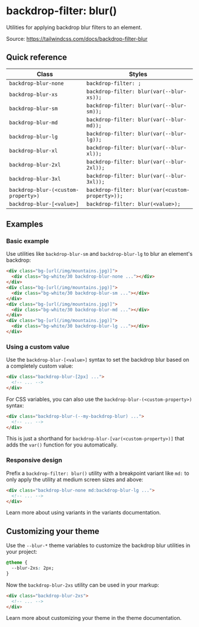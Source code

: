 # backdrop-filter: blur()

Utilities for applying backdrop blur filters to an element.

Source: https://tailwindcss.com/docs/backdrop-filter-blur

## Quick reference

| Class | Styles |
|---|---|
| `backdrop-blur-none` | `backdrop-filter: ;` |
| `backdrop-blur-xs` | `backdrop-filter: blur(var(--blur-xs));` |
| `backdrop-blur-sm` | `backdrop-filter: blur(var(--blur-sm));` |
| `backdrop-blur-md` | `backdrop-filter: blur(var(--blur-md));` |
| `backdrop-blur-lg` | `backdrop-filter: blur(var(--blur-lg));` |
| `backdrop-blur-xl` | `backdrop-filter: blur(var(--blur-xl));` |
| `backdrop-blur-2xl` | `backdrop-filter: blur(var(--blur-2xl));` |
| `backdrop-blur-3xl` | `backdrop-filter: blur(var(--blur-3xl));` |
| `backdrop-blur-(<custom-property>)` | `backdrop-filter: blur(var(<custom-property>));` |
| `backdrop-blur-[<value>]` | `backdrop-filter: blur(<value>);` |

## Examples

### Basic example

Use utilities like `backdrop-blur-sm` and `backdrop-blur-lg` to blur an element's backdrop:

```html
<div class="bg-[url(/img/mountains.jpg)]">
  <div class="bg-white/30 backdrop-blur-none ..."></div>
</div>
<div class="bg-[url(/img/mountains.jpg)]">
  <div class="bg-white/30 backdrop-blur-sm ..."></div>
</div>
<div class="bg-[url(/img/mountains.jpg)]">
  <div class="bg-white/30 backdrop-blur-md ..."></div>
</div>
<div class="bg-[url(/img/mountains.jpg)]">
  <div class="bg-white/30 backdrop-blur-lg ..."></div>
</div>
```

### Using a custom value

Use the `backdrop-blur-[<value>]` syntax to set the backdrop blur based on a completely custom value:

```html
<div class="backdrop-blur-[2px] ...">
  <!-- ... -->
</div>
```

For CSS variables, you can also use the `backdrop-blur-(<custom-property>)` syntax:

```html
<div class="backdrop-blur-(--my-backdrop-blur) ...">
  <!-- ... -->
</div>
```

This is just a shorthand for `backdrop-blur-[var(<custom-property>)]` that adds the `var()` function for you automatically.

### Responsive design

Prefix a `backdrop-filter: blur()` utility with a breakpoint variant like `md:` to only apply the utility at medium screen sizes and above:

```html
<div class="backdrop-blur-none md:backdrop-blur-lg ...">
  <!-- ... -->
</div>
```

Learn more about using variants in the variants documentation.

## Customizing your theme

Use the `--blur-*` theme variables to customize the backdrop blur utilities in your project:

```css
@theme {
  --blur-2xs: 2px;
}
```

Now the `backdrop-blur-2xs` utility can be used in your markup:

```html
<div class="backdrop-blur-2xs">
  <!-- ... -->
</div>
```

Learn more about customizing your theme in the theme documentation.
